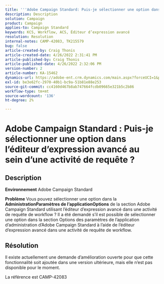 ```yaml
---
title: '''Adobe Campaign Standard: Puis-je sélectionner une option dans l’éditeur d’expression avancé au sein d’une activité de requête ?"'
description: Description
solution: Campaign
product: Campaign
applies-to: Campaign Standard
keywords: KCS, Workflow, ACS, Éditeur d’expression avancé
resolution: Resolution
internal-notes: CAMP-42083, TK215579
bug: false
article-created-by: Craig Thonis
article-created-date: 4/26/2022 2:31:41 PM
article-published-by: Craig Thonis
article-published-date: 4/26/2022 2:32:06 PM
version-number: 2
article-number: KA-15462
dynamics-url: https://adobe-ent.crm.dynamics.com/main.aspx?forceUCI=1&pagetype=entityrecord&etn=knowledgearticle&id=c2f43f96-6dc5-ec11-a7b6-0022480a138b
exl-id: be3e62fc-2970-40b1-bc9a-51b81e88e253
source-git-commit: cc4160d467b8ab747664fcdb09665e321b5c2b86
workflow-type: tm+mt
source-wordcount: '136'
ht-degree: 2%

---
```


# Adobe Campaign Standard : Puis-je sélectionner une option dans l’éditeur d’expression avancé au sein d’une activité de requête ?

## Description


<b>Environnement</b>
Adobe Campaign Standard

<b>Problème</b>
Vous pouvez sélectionner une option dans la <b>Administration</b><b>Paramètres de l’application</b><b>Options</b> de la section Adobe Campaign Standard utilisant l’éditeur d’expression avancé dans une activité de requête de workflow ?
Il a été demandé s’il est possible de sélectionner une option dans la section Options des paramètres de l’application d’administration d’Adobe Campaign Standard à l’aide de l’éditeur d’expression avancé dans une activité de requête de workflow.


## Résolution


Il existe actuellement une demande d’amélioration ouverte pour que cette fonctionnalité soit ajoutée dans une version ultérieure, mais elle n’est pas disponible pour le moment.

La référence est CAMP-42083
